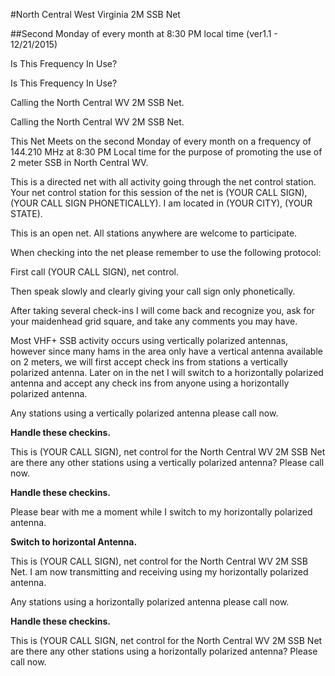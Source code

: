 #North Central West Virginia 2M SSB Net

##Second Monday of every month at 8:30 PM local time (ver1.1 - 12/21/2015)

Is This Frequency In Use?

Is This Frequency In Use?

Calling the North Central WV 2M SSB Net.

Calling the North Central WV 2M SSB Net.

This Net Meets on the second Monday of every month on a frequency of 144.210 MHz at 8:30 PM Local time for the purpose of promoting the use of 2 meter SSB in North Central WV.

This is a directed net with all activity going through the net control station.  Your net control station for this session of the net is (YOUR CALL SIGN),(YOUR CALL SIGN PHONETICALLY).  I am located in (YOUR CITY), (YOUR STATE).


This is an open net.  All stations anywhere are welcome to participate.

When checking into the net please remember to use the following protocol:

First call (YOUR CALL SIGN), net control.

Then speak slowly and clearly giving your call sign only phonetically.

After taking several check-ins I will come back and recognize you, ask for your maidenhead grid square, and take any comments you may have.

Most VHF+ SSB activity occurs using vertically polarized antennas, however since many hams in the area only have a vertical antenna available on 2 meters, we will first accept check ins from stations a vertically polarized antenna.  Later on in the net I will switch to a horizontally polarized antenna and accept any check ins from anyone using a horizontally polarized antenna.

Any stations using a vertically polarized antenna please call now.

**Handle these checkins.**

This is (YOUR CALL SIGN), net control for the North Central WV 2M SSB Net are there any other stations using a vertically polarized antenna? Please call now.

**Handle these checkins.**

Please bear with me a moment while I switch to my horizontally polarized antenna.

**Switch to horizontal Antenna.**

This is (YOUR CALL SIGN), net control for the North Central WV 2M SSB Net.  I am now transmitting and receiving using my horizontally polarized antenna.

Any stations using a horizontally polarized antenna please call now.

**Handle these checkins.**

This is (YOUR CALL SIGN, net control for the North Central WV 2M SSB Net are there any other stations using a horizontally polarized antenna? Please call now.




